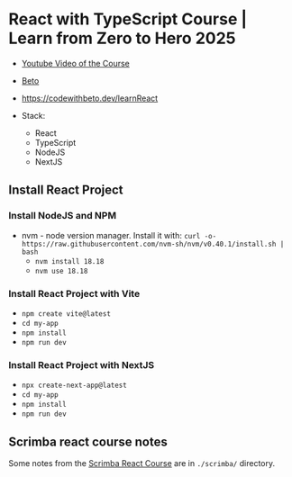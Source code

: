 # React with TypeScript Course | Learn from Zero to Hero 2025

- [Youtube Video of the Course](https://youtu.be/GGli3uBqUts)
- [Beto](https://x.com/betomoedano)
- <https://codewithbeto.dev/learnReact>

- Stack:
  - React
  - TypeScript
  - NodeJS
  - NextJS

## Install React Project

### Install NodeJS and NPM

- nvm - node version manager. Install it with: `curl -o- https://raw.githubusercontent.com/nvm-sh/nvm/v0.40.1/install.sh | bash`
  - `nvm install 18.18`
  - `nvm use 18.18`

### Install React Project with Vite

- `npm create vite@latest`
- `cd my-app`
- `npm install`
- `npm run dev`

### Install React Project with NextJS

- `npx create-next-app@latest`
- `cd my-app`
- `npm install`
- `npm run dev`

## Scrimba react course notes

Some notes from the [Scrimba React Course](https://scrimba.com/learn/learnreact) are in `./scrimba/` directory.
